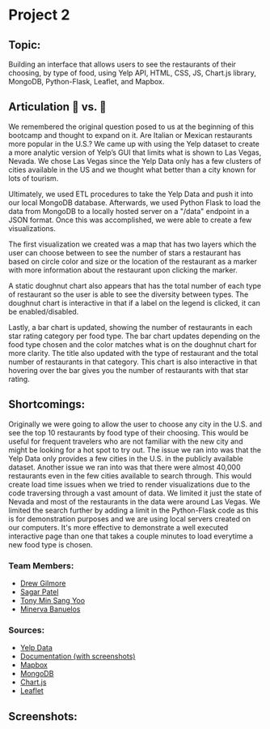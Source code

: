 # Project 2

## Topic: 
Building an interface that allows users to see the restaurants of their choosing, by type of food, using Yelp API, HTML, CSS, JS, Chart.js library, MongoDB, Python-Flask, Leaflet, and Mapbox.

## Articulation :pizza: vs. :taco:

We remembered the original question posed to us at the beginning of this bootcamp and thought to expand on it. Are Italian or Mexican restaurants more popular in the U.S.? We came up with using the Yelp dataset to create a more analytic version of Yelp’s GUI that limits what is shown to Las Vegas, Nevada. We chose Las Vegas since the Yelp Data only has a few clusters of cities available in the US and we thought what better than a city known for lots of tourism.

Ultimately, we used ETL procedures to take the Yelp Data and push it into our local MongoDB database. Afterwards, we used Python Flask to load the data from MongoDB to a locally hosted server on a "/data" endpoint in a JSON format. Once this was accomplished, we were able to create a few visualizations. 

The first visualization we created was a map that has two layers which the user can choose between to see the number of stars a restaurant has based on circle color and size or the location of the restaurant as a marker with more information about the restaurant upon clicking the marker. 

A static doughnut chart also appears that has the total number of each type of restaurant so the user is able to see the diversity between types. The doughnut chart is interactive in that if a label on the legend is clicked, it can be enabled/disabled.

Lastly, a bar chart is updated, showing the number of restaurants in each star rating category per food type. The bar chart updates depending on the food type chosen and the color matches what is on the doughnut chart for more clarity. The title also updated with the type of restaurant and the total number of restaurants in that category. This chart is also interactive in that hovering over the bar gives you the number of restaurants with that star rating.

## Shortcomings:

Originally we were going to allow the user to choose any city in the U.S. and see the top 10 restaurants by food type of their choosing. This would be useful for frequent travelers who are not familiar with the new city and might be looking for a hot spot to try out. The issue we ran into was that the Yelp Data only provides a few cities in the U.S. in the publicly available dataset. Another issue we ran into was that there were almost 40,000 restaurants even in the few cities available to search through. This would create load time issues when we tried to render visualizations due to the code traversing through a vast amount of data. We limited it just the state of Nevada and most of the restaurants in the data were around Las Vegas. We limited the search further by adding a limit in the Python-Flask code as this is for demonstration purposes and we are using local servers created on our computers. It's more effective to demonstrate a well executed interactive page than one that takes a couple minutes to load everytime a new food type is chosen.

### Team Members: 
* [Drew Gilmore](https://github.com/drewpgilmore)
* [Sagar Patel](https://github.com/Autonomousse)
* [Tony Min Sang Yoo](https://github.com/hialstkd)
* [Minerva Banuelos](https://github.com/minerva-b)

### Sources:
* [Yelp Data](https://www.yelp.com/dataset/)
* [Documentation (with screenshots)](https://www.yelp.com/dataset/documentation/main)
* [Mapbox](https://www.mapbox.com/)
* [MongoDB](https://www.mongodb.com/)
* [Chart.js](https://www.chartjs.org/)
* [Leaflet](https://leafletjs.com/)

## Screenshots:

